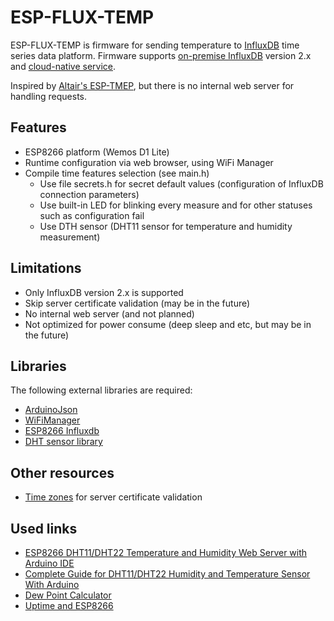 # ESP-FLUX-TEMP

ESP-FLUX-TEMP is firmware for sending temperature to [InfluxDB](https://www.influxdata.com/) time series data platform.
Firmware supports [on-premise InfluxDB](https://www.influxdata.com/get-influxdb/) version 2.x and [cloud-native service](https://cloud2.influxdata.com/login).

Inspired by [Altair's  ESP-TMEP](https://github.com/ridercz/ESP-TMEP), but there is no internal web server for handling requests.

## Features

* ESP8266 platform (Wemos D1 Lite)
* Runtime configuration via web browser, using WiFi Manager
* Compile time features selection (see main.h)
  * Use file secrets.h for secret default values (configuration of InfluxDB connection parameters)
  * Use built-in LED for blinking every measure and for other statuses such as configuration fail
  * Use DTH sensor (DHT11 sensor for temperature and humidity measurement)

## Limitations

* Only InfluxDB version 2.x is supported
* Skip server certificate validation (may be in the future)
* No internal web server (and not planned)
* Not optimized for power consume (deep sleep and etc, but may be in the future)

## Libraries

The following external libraries are required:

* [ArduinoJson](https://arduinojson.org/)
* [WiFiManager](https://github.com/tzapu/WiFiManager)
* [ESP8266 Influxdb](https://github.com/tobiasschuerg/InfluxDB-Client-for-Arduino)
* [DHT sensor library](https://github.com/adafruit/DHT-sensor-library)

## Other resources

* [Time zones](https://github.com/nayarsystems/posix_tz_db/blob/master/zones.csv) for server certificate validation

## Used links

* [ESP8266 DHT11/DHT22 Temperature and Humidity Web Server with Arduino IDE](https://randomnerdtutorials.com/esp8266-dht11dht22-temperature-and-humidity-web-server-with-arduino-ide/)
* [Complete Guide for DHT11/DHT22 Humidity and Temperature Sensor With Arduino](https://randomnerdtutorials.com/complete-guide-for-dht11dht22-humidity-and-temperature-sensor-with-arduino/)
* [Dew Point Calculator](http://www.dpcalc.org/index.php)
* [Uptime and ESP8266](https://www.snad.cz/en/2018/12/21/uptime-and-esp8266/)
